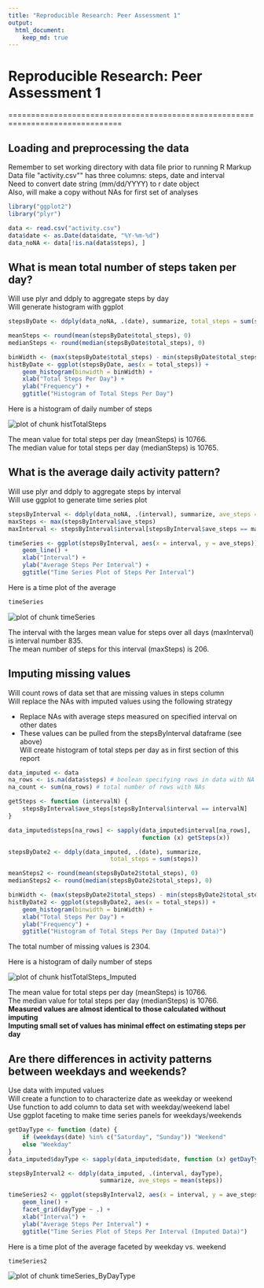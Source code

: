 ```yaml
---
title: "Reproducible Research: Peer Assessment 1"
output: 
  html_document:
    keep_md: true
---
```


# Reproducible Research:  Peer Assessment 1
===============================================================================


## Loading and preprocessing the data
Remember to set working directory with data file prior to running R Markup  
Data file "activity.csv"" has three columns: steps, date and interval  
Need to convert date string (mm/dd/YYYY) to r date object  
Also, will make a copy without NAs for first set of analyses  


```r
library("ggplot2")
library("plyr")

data <- read.csv("activity.csv")
data$date <- as.Date(data$date, "%Y-%m-%d")
data_noNA <- data[!is.na(data$steps), ]
```

## What is mean total number of steps taken per day?
Will use plyr and ddply to aggregate steps by day  
Will generate histogram with ggplot


```r
stepsByDate <- ddply(data_noNA, .(date), summarize, total_steps = sum(steps))

meanSteps <- round(mean(stepsByDate$total_steps), 0)
medianSteps <- round(median(stepsByDate$total_steps), 0)

binWidth <- (max(stepsByDate$total_steps) - min(stepsByDate$total_steps)) / 25
histByDate <- ggplot(stepsByDate, aes(x = total_steps)) + 
    geom_histogram(binwidth = binWidth) +
    xlab("Total Steps Per Day") +
    ylab("Frequency") +
    ggtitle("Histogram of Total Steps Per Day")                     
```

Here is a histogram of daily number of steps

![plot of chunk histTotalSteps](figure/histTotalSteps-1.png) 

The mean value for total steps per day (meanSteps)
 is 10766.  
The median value for total steps per day (medianSteps)
 is 10765.

## What is the average daily activity pattern?
Will use plyr and ddply to aggregate steps by interval  
Will use ggplot to generate time series plot


```r
stepsByInterval <- ddply(data_noNA, .(interval), summarize, ave_steps = mean(steps))
maxSteps <- max(stepsByInterval$ave_steps)
maxInterval <- stepsByInterval$interval[stepsByInterval$ave_steps == maxSteps][1]

timeSeries <- ggplot(stepsByInterval, aes(x = interval, y = ave_steps)) +
    geom_line() +
    xlab("Interval") +
    ylab("Average Steps Per Interval") +
    ggtitle("Time Series Plot of Steps Per Interval")                     
```

Here is a time plot of the average

```r
timeSeries
```

![plot of chunk timeSeries](figure/timeSeries-1.png) 

The interval with the larges mean value for steps over all days (maxInterval)
 is interval number 835.  
The mean number of steps for this interval (maxSteps) is 
 206.

## Imputing missing values
Will count rows of data set that are missing values in steps column  
Will replace the NAs with imputed values using the following strategy  
* Replace NAs with average steps measured on specified interval on other dates
* These values can be pulled from the stepsByInterval dataframe (see above)  
Will create histogram of total steps per day as in first section of this report 


```r
data_imputed <- data
na_rows <- is.na(data$steps) # boolean specifying rows in data with NA values
na_count <- sum(na_rows) # total number of rows with NAs

getSteps <- function (intervalN) {
    stepsByInterval$ave_steps[stepsByInterval$interval == intervalN]
}

data_imputed$steps[na_rows] <- sapply(data_imputed$interval[na_rows], 
                                      function (x) getSteps(x))

stepsByDate2 <- ddply(data_imputed, .(date), summarize, 
                             total_steps = sum(steps))

meanSteps2 <- round(mean(stepsByDate2$total_steps), 0)
medianSteps2 <- round(median(stepsByDate2$total_steps), 0)

binWidth <- (max(stepsByDate2$total_steps) - min(stepsByDate2$total_steps)) / 25
histByDate2 <- ggplot(stepsByDate2, aes(x = total_steps)) + 
    geom_histogram(binwidth = binWidth) +
    xlab("Total Steps Per Day") +
    ylab("Frequency") +
    ggtitle("Histogram of Total Steps Per Day (Imputed Data)")                     
```

The total number of missing values is 2304.  
  
Here is a histogram of daily number of steps

![plot of chunk histTotalSteps_Imputed](figure/histTotalSteps_Imputed-1.png) 

The mean value for total steps per day (meanSteps)
 is 10766.  
The median value for total steps per day (medianSteps)
 is 10766.  
**Measured values are almost identical to those calculated without imputing**  
**Imputing small set of values has minimal effect on estimating steps per day**   
 

## Are there differences in activity patterns between weekdays and weekends?
Use data with imputed values  
Will create a function to to characterize date as weekday or weekend  
Use function to add column to data set with weekday/weekend label  
Use ggplot faceting to make time series panels for weekdays/weekends


```r
getDayType <- function (date) {
    if (weekdays(date) %in% c("Saturday", "Sunday")) "Weekend"
    else "Weekday"
}
data_imputed$dayType <- sapply(data_imputed$date, function (x) getDayType(x))

stepsByInterval2 <- ddply(data_imputed, .(interval, dayType), 
                          summarize, ave_steps = mean(steps))

timeSeries2 <- ggplot(stepsByInterval2, aes(x = interval, y = ave_steps)) +
    geom_line() +
    facet_grid(dayType ~ .) +
    xlab("Interval") +
    ylab("Average Steps Per Interval") +
    ggtitle("Time Series Plot of Steps Per Interval (Imputed Data)")                     
```

Here is a time plot of the average faceted by weekday vs. weekend

```r
timeSeries2
```

![plot of chunk timeSeries_ByDayType](figure/timeSeries_ByDayType-1.png) 

